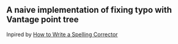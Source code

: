 ## A naive implementation of fixing typo with Vantage point tree

Inpired by [How to Write a Spelling Corrector](http://norvig.com/spell-correct.html)